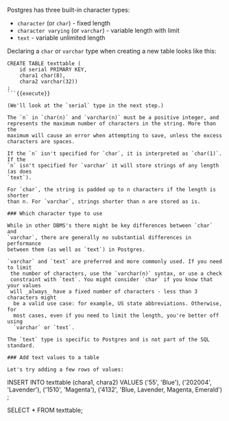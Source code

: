 Postgres has three built-in character types:

* `character` (or `char`) - fixed length
* `character varying` (or `varchar`) - variable length with limit
* `text` - variable unlimited length

Declaring a `char` or `varchar` type when creating a new table looks like this:

```
CREATE TABLE texttable (
    id serial PRIMARY KEY, 
    chara1 char(8), 
    chara2 varchar(32))
;
```{{execute}}

(We'll look at the `serial` type in the next step.)

The `n` in `char(n)` and `varchar(n)` must be a positive integer, and 
represents the maximum number of characters in the string. More than the 
maximum will cause an error when attempting to save, unless the excess 
characters are spaces.

If the `n` isn't specified for `char`, it is interpreted as `char(1)`. If the 
`n` isn't specified for `varchar` it will store strings of any length (as does 
`text`).

For `char`, the string is padded up to n characters if the length is shorter 
than n. For `varchar`, strings shorter than n are stored as is.

### Which character type to use

While in other DBMS's there might be key differences between `char` and 
`varchar`, there are generally no substantial differences in performance 
between them (as well as `text`) in Postgres. 

`varchar` and `text` are preferred and more commonly used. If you need to limit
 the number of characters, use the `varchar(n)` syntax, or use a check 
 constraint with `text`. You might consider `char` if you know that your values
 will _always_ have a fixed number of characters - less than 3 characters might
  be a valid use case: for example, US state abbreviations. Otherwise, for 
  most cases, even if you need to limit the length, you're better off using 
  `varchar` or `text`.

The `text` type is specific to Postgres and is not part of the SQL standard.

### Add text values to a table

Let's try adding a few rows of values:

```
INSERT INTO texttable (chara1, chara2)
VALUES  ('55', 'Blue'),
        ('202004', 'Lavender'),
        ('1510', 'Magenta'),
        ('4132', 'Blue, Lavender, Magenta, Emerald')
;

SELECT * FROM texttable;
```{{execute}}
